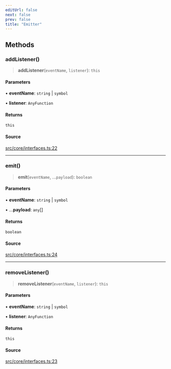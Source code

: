 ```yaml
---
editUrl: false
next: false
prev: false
title: "Emitter"
---
```


## Methods

### addListener()

> **addListener**(`eventName`, `listener`): `this`

#### Parameters

• **eventName**: `string` \| `symbol`

• **listener**: `AnyFunction`

#### Returns

`this`

#### Source

[src/core/interfaces.ts:22](https://github.com/sern-handler/handler/blob/70c6236802295980123056f2e84579aa6f6e5dbd/src/core/interfaces.ts#L22)

***

### emit()

> **emit**(`eventName`, ...`payload`): `boolean`

#### Parameters

• **eventName**: `string` \| `symbol`

• ...**payload**: `any`[]

#### Returns

`boolean`

#### Source

[src/core/interfaces.ts:24](https://github.com/sern-handler/handler/blob/70c6236802295980123056f2e84579aa6f6e5dbd/src/core/interfaces.ts#L24)

***

### removeListener()

> **removeListener**(`eventName`, `listener`): `this`

#### Parameters

• **eventName**: `string` \| `symbol`

• **listener**: `AnyFunction`

#### Returns

`this`

#### Source

[src/core/interfaces.ts:23](https://github.com/sern-handler/handler/blob/70c6236802295980123056f2e84579aa6f6e5dbd/src/core/interfaces.ts#L23)
